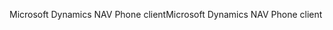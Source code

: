 <span data-ttu-id="3f156-101">Microsoft Dynamics NAV Phone client</span><span class="sxs-lookup"><span data-stu-id="3f156-101">Microsoft Dynamics NAV Phone client</span></span>